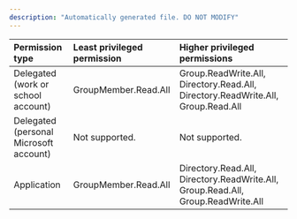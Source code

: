 ```yaml
---
description: "Automatically generated file. DO NOT MODIFY"
---
```


|Permission type|Least privileged permission|Higher privileged permissions|
|:---|:---|:---|
|Delegated (work or school account)|GroupMember.Read.All|Group.ReadWrite.All, Directory.Read.All, Directory.ReadWrite.All, Group.Read.All|
|Delegated (personal Microsoft account)|Not supported.|Not supported.|
|Application|GroupMember.Read.All|Directory.Read.All, Directory.ReadWrite.All, Group.Read.All, Group.ReadWrite.All|

